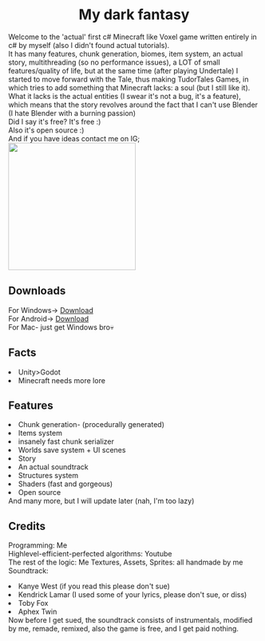 <h1 align="center">
  My dark fantasy
</h1>
Welcome to the 'actual' first c# Minecraft like Voxel game written entirely in c# by myself (also I didn't found actual tutorials). <br>
It has many features, chunk generation, biomes, item system, an actual story, multithreading (so no performance issues), a LOT of small features/quality of life, but at the same time (after playing Undertale) 
I started to move forward with the Tale, thus making TudorTales Games, in which tries to add something that Minecraft lacks: a soul (but I still like it). <br>
What it lacks is the actual entities (I swear it's not a bug, it's a feature), which means that the story revolves around the fact that I can't use Blender (I hate Blender with a burning passion) <br>
Did I say it's free? It's free :) <br>
Also it's open source :) <br>
And if you have ideas contact me on IG;
<div align="left">
  <img height="255" src="https://i.imgur.com/fqkFaci.png"  />
</div>
<h2>
  Downloads
  </h2>
  <p>
    For Windows-> <a href="https://drive.google.com/uc?export=download&id=1lVeDLntvsFm_kExZWigHSCjPh_Kuesu2" download>Download</a> <br>
    For Android-> <a href="https://drive.google.com/uc?export=download&id=1SlZYByg_bfbFz7v3jqE6kzCIT0zop6hR" download>Download</a> <br>
    For Mac- just get Windows bro💀
  </p>
<h2>
  Facts
</h2>
<p>
  <li>Unity>Godot</li>
  <li>Minecraft needs more lore</li>
</p>
<h2>
  Features
</h2>
<p>
    <li>Chunk generation- (procedurally generated)</li>
    <li>Items system</li>
    <li>insanely fast chunk serializer</li>
    <li>Worlds save system + UI scenes</li>
    <li>Story</li>
    <li>An actual soundtrack</li>
    <li>Structures system</li>
    <li>Shaders (fast and gorgeous)</li>
    <li>Open source</li>
    And many more, but I will update later (nah, I'm too lazy) 

</p>

<h2>
  Credits
</h2>
<p>
    Programming: Me <br>
    Highlevel-efficient-perfected algorithms: Youtube <br>
    The rest of the logic: Me
    Textures, Assets, Sprites: all handmade by me
    Soundtrack:
    <li>Kanye West (if you read this please don't sue)</li>
    <li>Kendrick Lamar (I used some of your lyrics, please don't sue, or diss)</li>
    <li>Toby Fox</li>
    <li>Aphex Twin</li> 
   Now before I get sued, the soundtrack consists of instrumentals, modified by me, remade, remixed, also the game is free, and I get paid nothing.
</p>
